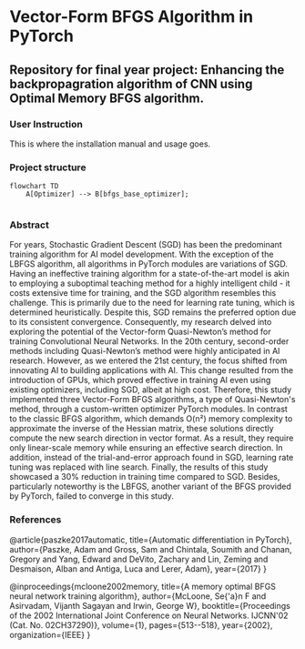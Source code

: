 # Vector-Form BFGS Algorithm in PyTorch
## Repository for final year project: Enhancing the backpropagration algorithm of CNN using Optimal Memory BFGS algorithm.

### User Instruction
This is where the installation manual and usage goes.


### Project structure
```mermaid
flowchart TD
    A[Optimizer] --> B[bfgs_base_optimizer];
    
```

### Abstract
For years, Stochastic Gradient Descent (SGD) has been the predominant training algorithm for AI model development. With the exception of the LBFGS algorithm, all algorithms in PyTorch modules are variations of SGD. Having an ineffective training algorithm for a state-of-the-art model is akin to employing a suboptimal teaching method for a highly intelligent child - it costs extensive time for training, and the SGD algorithm resembles this challenge. This is primarily due to the need for learning rate tuning, which is determined heuristically. Despite this, SGD remains the preferred option due to its consistent convergence. Consequently, my research delved into exploring the potential of the Vector-form Quasi-Newton’s method for training Convolutional Neural Networks. In the 20th century, second-order methods including Quasi-Newton’s method were highly anticipated in AI research. However, as we entered the 21st century, the focus shifted from innovating AI to building applications with AI. This change resulted from the introduction of GPUs, which proved effective in training AI even using existing optimizers, including SGD, albeit at high cost. Therefore, this study implemented three Vector-Form BFGS algorithms, a type of Quasi-Newton's method, through a custom-written optimizer PyTorch modules. In contrast to the classic BFGS algorithm, which demands O(n²) memory complexity to approximate the inverse of the Hessian matrix, these solutions directly compute the new search direction in vector format. As a result, they require only linear-scale memory while ensuring an effective search direction. In addition, instead of the trial-and-error approach found in SGD, learning rate tuning was replaced with line search. Finally, the results of this study showcased a 30% reduction in training time compared to SGD. Besides, particularly noteworthy is the LBFGS, another variant of the BFGS provided by PyTorch, failed to converge in this study.


### References
@article{paszke2017automatic,
  title={Automatic differentiation in PyTorch},
  author={Paszke, Adam and Gross, Sam and Chintala, Soumith and Chanan, Gregory and Yang, Edward and DeVito, Zachary and Lin, Zeming and Desmaison, Alban and Antiga, Luca and Lerer, Adam},
  year={2017}
}

@inproceedings{mcloone2002memory,
  title={A memory optimal BFGS neural network training algorithm},
  author={McLoone, Se{\'a}n F and Asirvadam, Vijanth Sagayan and Irwin, George W},
  booktitle={Proceedings of the 2002 International Joint Conference on Neural Networks. IJCNN'02 (Cat. No. 02CH37290)},
  volume={1},
  pages={513--518},
  year={2002},
  organization={IEEE}
}
